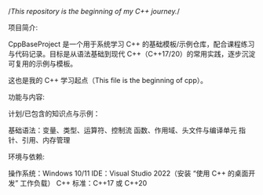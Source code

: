 /*This repository is the beginning of my C++ journey.*/

项目简介:

CppBaseProject 是一个用于系统学习 C++ 的基础模板/示例仓库，配合课程练习与代码记录。目标是从语法基础到现代 C++（C++17/20）的常用实践，逐步沉淀可复用的示例与模板。

这也是我的 C++ 学习起点（This file is the beginning of cpp）。

功能与内容:

计划/已包含的知识点与示例：

基础语法：变量、类型、运算符、控制流
函数、作用域、头文件与编译单元
指针、引用、内存管理

环境与依赖:

操作系统：Windows 10/11
IDE：Visual Studio 2022（安装 “使用 C++ 的桌面开发” 工作负载）
C++ 标准：C++17 或 C++20
